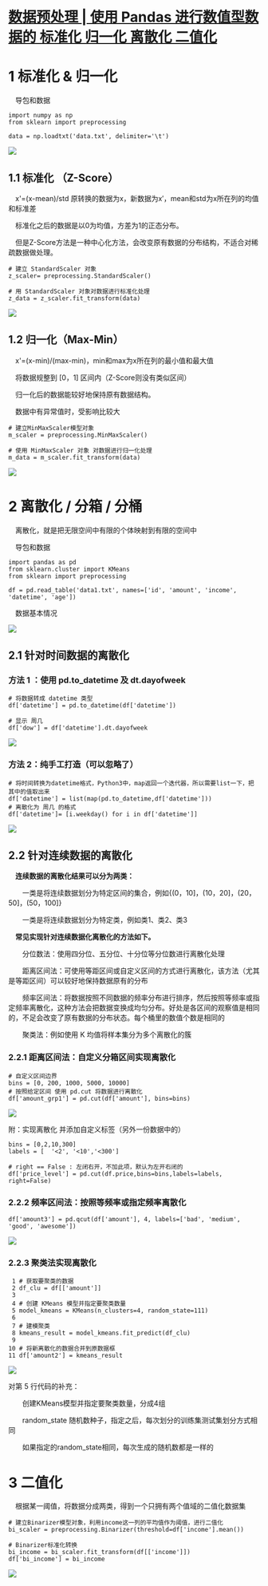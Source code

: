 # [数据预处理 | 使用 Pandas 进行数值型数据的 标准化 归一化 离散化 二值化](https://www.cnblogs.com/ykit/p/12373681.html)

# 1 标准化 & 归一化

　导包和数据

```
import numpy as np
from sklearn import preprocessing

data = np.loadtxt('data.txt', delimiter='\t')
```

![](https://img2018.cnblogs.com/i-beta/1573126/202002/1573126-20200227181717560-343752583.png)

## 1.1 标准化 （Z-Score）

　x'=(x-mean)/std 原转换的数据为x，新数据为x′，mean和std为x所在列的均值和标准差

　标准化之后的数据是以0为均值，方差为1的正态分布。

　但是Z-Score方法是一种中心化方法，会改变原有数据的分布结构，不适合对稀疏数据做处理。

```
# 建立 StandardScaler 对象
z_scaler= preprocessing.StandardScaler()

# 用 StandardScaler 对象对数据进行标准化处理
z_data = z_scaler.fit_transform(data)
```

![](https://img2018.cnblogs.com/i-beta/1573126/202002/1573126-20200227181734725-1742068908.png)

## 1.2 归一化（Max-Min）

　x'=(x-min)/(max-min)，min和max为x所在列的最小值和最大值

　将数据规整到 [0，1] 区间内（Z-Score则没有类似区间）

　归一化后的数据能较好地保持原有数据结构。

　数据中有异常值时，受影响比较大

```
# 建立MinMaxScaler模型对象
m_scaler = preprocessing.MinMaxScaler()

# 使用 MinMaxScaler 对象 对数据进行归一化处理
m_data = m_scaler.fit_transform(data)
```

![](https://img2018.cnblogs.com/i-beta/1573126/202002/1573126-20200227181755510-680103457.png)

# 2 离散化 / 分箱 / 分桶

　离散化，就是把无限空间中有限的个体映射到有限的空间中

　导包和数据

```
import pandas as pd
from sklearn.cluster import KMeans
from sklearn import preprocessing

df = pd.read_table('data1.txt', names=['id', 'amount', 'income', 'datetime', 'age'])
```

　数据基本情况

![](https://img2018.cnblogs.com/i-beta/1573126/202002/1573126-20200227182249518-383945996.png)

## 2.1 针对时间数据的离散化

### 方法 1 ：使用 pd.to_datetime 及 dt.dayofweek

```
# 将数据转成 datetime 类型
df['datetime'] = pd.to_datetime(df['datetime'])

# 显示 周几 
df['dow'] = df['datetime'].dt.dayofweek
```

![](https://img2018.cnblogs.com/i-beta/1573126/202002/1573126-20200228115741502-605369020.png)

### 方法 2：纯手工打造（可以忽略了）

```
# 将时间转换为datetime格式，Python3中，map返回一个迭代器，所以需要list一下，把其中的值取出来
df['datetime'] = list(map(pd.to_datetime,df['datetime']))
# 离散化为 周几 的格式
df['datetime']= [i.weekday() for i in df['datetime']]
```

![](https://img2018.cnblogs.com/i-beta/1573126/202002/1573126-20200227182518600-859855627.png)

## 2.2 针对连续数据的离散化

　**连续数据的离散化结果可以分为两类：**

　　一类是将连续数据划分为特定区间的集合，例如{(0，10]，(10，20]，(20，50]，(50，100]}

　　一类是将连续数据划分为特定类，例如类1、类2、类3

　**常见实现针对连续数据化离散化的方法如下。**

　　分位数法：使用四分位、五分位、十分位等分位数进行离散化处理

　　距离区间法：可使用等距区间或自定义区间的方式进行离散化，该方法（尤其是等距区间）可以较好地保持数据原有的分布

　　频率区间法：将数据按照不同数据的频率分布进行排序，然后按照等频率或指定频率离散化，这种方法会把数据变换成均匀分布。好处是各区间的观察值是相同的，不足会改变了原有数据的分布状态。每个桶里的数值个数是相同的

　　聚类法：例如使用 K 均值将样本集分为多个离散化的簇

### 2.2.1 距离区间法：自定义分箱区间实现离散化

```
# 自定义区间边界
bins = [0, 200, 1000, 5000, 10000]
# 按照给定区间 使用 pd.cut 将数据进行离散化
df['amount_grp1'] = pd.cut(df['amount'], bins=bins)
```

![](https://img2018.cnblogs.com/i-beta/1573126/202002/1573126-20200227182735650-910817721.png)

附：实现离散化 并添加自定义标签（另外一份数据中的）

```
bins = [0,2,10,300]
labels = [  '<2', '<10','<300']

# right == False : 左闭右开，不加此项，默认为左开右闭的
df['price_level'] = pd.cut(df.price,bins=bins,labels=labels, right=False)
```

### 2.2.2 频率区间法：按照等频率或指定频率离散化

```
df['amount3'] = pd.qcut(df['amount'], 4, labels=['bad', 'medium', 'good', 'awesome'])
```

![](https://img2018.cnblogs.com/i-beta/1573126/202002/1573126-20200227183014852-494039723.png)

### 2.2.3 聚类法实现离散化


```
 1 # 获取要聚类的数据
 2 df_clu = df[['amount']]
 3 
 4 # 创建 KMeans 模型并指定要聚类数量
 5 model_kmeans = KMeans(n_clusters=4, random_state=111)
 6 
 7 # 建模聚类
 8 kmeans_result = model_kmeans.fit_predict(df_clu)
 9 
10 # 将新离散化的数据合并到原数据框
11 df['amount2'] = kmeans_result
```


![](https://img2018.cnblogs.com/i-beta/1573126/202002/1573126-20200227183652994-480131760.png)

对第 5 行代码的补充：

　　创建KMeans模型并指定要聚类数量，分成4组

　　random_state 随机数种子，指定之后，每次划分的训练集测试集划分方式相同

　　如果指定的random_state相同，每次生成的随机数都是一样的

# 3 二值化

　根据某一阈值，将数据分成两类，得到一个只拥有两个值域的二值化数据集


```
# 建立Binarizer模型对象，利用income这一列的平均值作为阈值，进行二值化
bi_scaler = preprocessing.Binarizer(threshold=df['income'].mean())

# Binarizer标准化转换
bi_income = bi_scaler.fit_transform(df[['income']])
df['bi_income'] = bi_income
```


![](https://img2018.cnblogs.com/i-beta/1573126/202002/1573126-20200227184054433-286963716.png)
